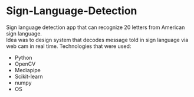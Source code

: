 # Sign-Language-Detection
Sign language detection app that can recognize 20 letters from American sign language.<br/>
Idea was to design system that decodes message told in sign language via web cam in real time.
Technologies that were used:
- Python
- OpenCV
- Mediapipe
- Scikit-learn
- numpy
- OS
